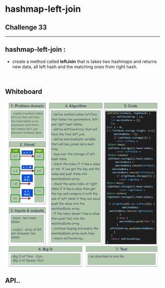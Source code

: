 # hashmap-left-join

## Challenge 33

<hr>

## hashmap-left-join :

- create a method called **leftJoin** that is takes two hashmaps and returns new data, all left hash and the matching ones from right hash.

  <br>

## Whiteboard

![challange33](./images/challange33.jpg)

<!-- <img src="images/challange07.jpg" /> -->

## API..

<!-- Description of each method publicly available to your Linked List -->
